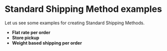 # Standard Shipping Method examples

Let us see some examples for creating Standard Shipping Methods. 

* **Flat rate per order**
* **Store pickup**
* **Weight based shipping per order**

